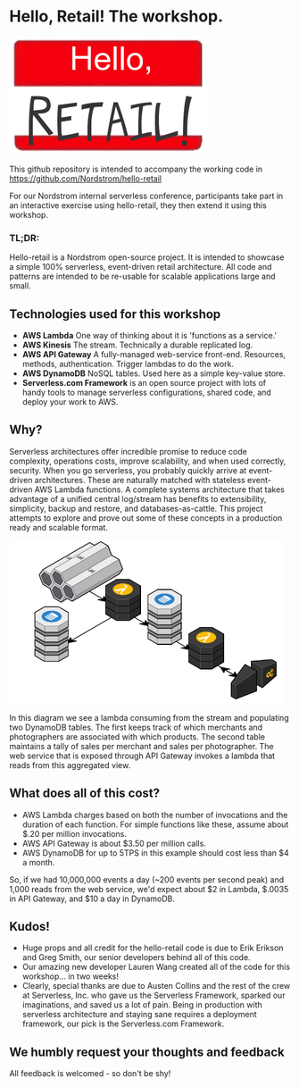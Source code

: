 # Hello, Retail! The workshop.
![Serverless all the things!](Images/hello-retail-icon.png)

This github repository is intended to accompany the working code in https://github.com/Nordstrom/hello-retail

For our Nordstrom internal serverless conference, participants take part in an interactive exercise using hello-retail, they then extend it using this workshop.

### TL;DR:
Hello-retail is a Nordstrom open-source project. It is intended to showcase a simple 100% serverless, event-driven retail architecture.  All code and patterns are intended to be re-usable for scalable applications large and small.

## Technologies used for this workshop
* **AWS Lambda** One way of thinking about it is 'functions as a service.'
* **AWS Kinesis** The stream.  Technically a durable replicated log.
* **AWS API Gateway** A fully-managed web-service front-end.  Resources, methods, authentication.  Trigger lambdas to do the work.
* **AWS DynamoDB** NoSQL tables.  Used here as a simple key-value store.
* **Serverless.com Framework** is an open source project with lots of handy tools to manage serverless configurations, shared code, and deploy your work to AWS.

## Why?
Serverless architectures offer incredible promise to reduce code complexity, operations costs, improve scalability, and when used correctly, security.  When you go serverless, you probably quickly arrive at event-driven architectures.  These are naturally matched with stateless event-driven AWS Lambda functions.  A complete systems architecture that takes advantage of a unified central log/stream has benefits to extensibility, simplicity, backup and restore, and databases-as-cattle.  This project attempts to explore and prove out some of these concepts in a production ready and scalable format.

![Serverless all the things!](Images/hello-retail-workshop.png)

In this diagram we see a lambda consuming from the stream and populating two DynamoDB tables.  The first keeps track of which merchants and photographers are associated with which products.  The second table maintains a tally of sales per merchant and sales per photographer.  The web service that is exposed through API Gateway invokes a lambda that reads from this aggregated view.

## What does all of this cost?
* AWS Lambda charges based on both the number of invocations and the duration of each function. For simple functions like these, assume about $.20 per million invocations.
* AWS API Gateway is about $3.50 per million calls.
* AWS DynamoDB for up to 5TPS in this example should cost less than $4 a month.

So, if we had 10,000,000 events a day (~200 events per second peak) and 1,000 reads from the web service, we'd expect about $2 in Lambda, $.0035 in API Gateway, and $10 a day in DynamoDB.

## Kudos!
* Huge props and all credit for the hello-retail code is due to Erik Erikson and Greg Smith, our senior developers behind all of this code.
* Our amazing new developer Lauren Wang created all of the code for this workshop... in two weeks!
* Clearly, special thanks are due to Austen Collins and the rest of the crew at Serverless, Inc. who gave us the Serverless Framework, sparked our imaginations, and saved us a lot of pain.  Being in production with serverless architecture and staying sane requires a deployment framework, our pick is the Serverless.com Framework.

## We humbly request your thoughts and feedback
All feedback is welcomed - so don't be shy!
